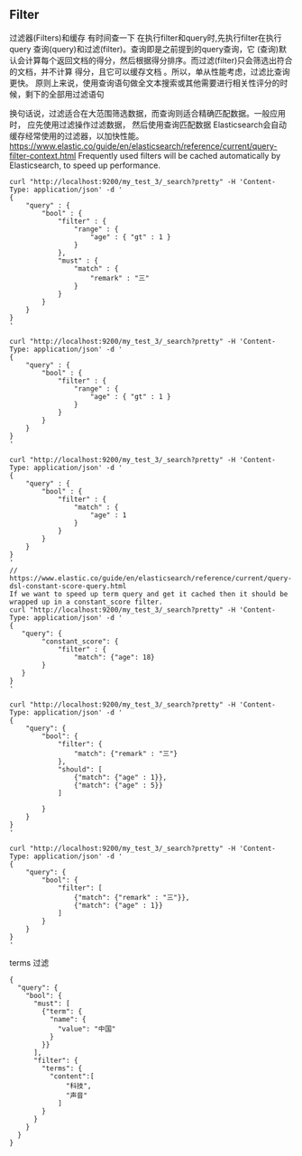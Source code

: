 
## Filter
过滤器(Filters)和缓存 有时间查一下
在执行filter和query时,先执行filter在执行query
查询(query)和过滤(filter)。查询即是之前提到的query查询，它 (查询)默认会计算每个返回文档的得分，然后根据得分排序。而过滤(filter)只会筛选出符合的文档，并不计算 得分，且它可以缓存文档 。所以，单从性能考虑，过滤比查询更快。
原则上来说，使用查询语句做全文本搜索或其他需要进行相关性评分的时候，剩下的全部用过滤语句

换句话说，过滤适合在大范围筛选数据，而查询则适合精确匹配数据。一般应用时， 应先使用过滤操作过滤数据， 然后使用查询匹配数据
Elasticsearch会自动缓存经常使用的过滤器，以加快性能。
https://www.elastic.co/guide/en/elasticsearch/reference/current/query-filter-context.html
Frequently used filters will be cached automatically by Elasticsearch, to speed up performance.


```
curl "http://localhost:9200/my_test_3/_search?pretty" -H 'Content-Type: application/json' -d '
{
    "query" : {
        "bool" : {
            "filter" : {
                "range" : {
                    "age" : { "gt" : 1 }
                }
            },
            "must" : {
                "match" : {
                    "remark" : "三"
                }
            }
        }
    }
}
'

curl "http://localhost:9200/my_test_3/_search?pretty" -H 'Content-Type: application/json' -d '
{
    "query" : {
        "bool" : {
            "filter" : {
                "range" : {
                    "age" : { "gt" : 1 }
                }
            }
        }
    }
}
'

curl "http://localhost:9200/my_test_3/_search?pretty" -H 'Content-Type: application/json' -d '
{
    "query" : {
        "bool" : {
            "filter" : {
                "match" : {
                    "age" : 1
                }
            }
        }
    }
}
'
// https://www.elastic.co/guide/en/elasticsearch/reference/current/query-dsl-constant-score-query.html
If we want to speed up term query and get it cached then it should be wrapped up in a constant_score filter.
curl "http://localhost:9200/my_test_3/_search?pretty" -H 'Content-Type: application/json' -d '
{
   "query": {
	    "constant_score": {
	        "filter" : {
				"match": {"age": 18}
		}
   }
}
'
```

```
curl "http://localhost:9200/my_test_3/_search?pretty" -H 'Content-Type: application/json' -d '
{
    "query": {
        "bool": {
            "filter": {
                "match": {"remark" : "三"}
            },
            "should": [
                {"match": {"age" : 1}},
                {"match": {"age" : 5}}
            ]
            
        }
    }
}
'

curl "http://localhost:9200/my_test_3/_search?pretty" -H 'Content-Type: application/json' -d '
{
    "query": {
        "bool": {
            "filter": [
                {"match": {"remark" : "三"}},
                {"match": {"age" : 1}}
            ]
        }
    }
}
'
```

terms 过滤
```
{
  "query": {
    "bool": {
      "must": [
        {"term": {
          "name": {
            "value": "中国"
          }
        }}
      ],
      "filter": {
        "terms": {
          "content":[
              "科技",
              "声音"
            ]
        }
      }
    }
  }
}
```
